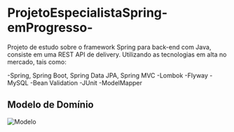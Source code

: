 # ProjetoEspecialistaSpring-emProgresso-
Projeto de estudo sobre o framework Spring para back-end com Java, consiste em uma REST API de delivery.
Utilizando as tecnologias em alta no mercado, tais como:

-Spring, Spring Boot, Spring Data JPA, Spring MVC
-Lombok
-Flyway
-MySQL
-Bean Validation
-JUnit
-ModelMapper
## Modelo de Domínio
![Modelo](https://github.com/Trafl/assets/blob/main/diagrama-de-classes-de-dominio-algaFood.jpg)

